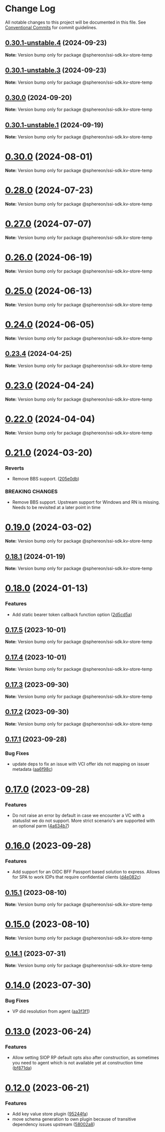 # Change Log

All notable changes to this project will be documented in this file.
See [Conventional Commits](https://conventionalcommits.org) for commit guidelines.

## [0.30.1-unstable.4](https://github.com/uport-project/veramo/compare/v0.30.0...v0.30.1-unstable.4) (2024-09-23)

**Note:** Version bump only for package @sphereon/ssi-sdk.kv-store-temp





## [0.30.1-unstable.3](https://github.com/uport-project/veramo/compare/v0.30.0...v0.30.1-unstable.3) (2024-09-23)

**Note:** Version bump only for package @sphereon/ssi-sdk.kv-store-temp






## [0.30.0](https://github.com/uport-project/veramo/compare/v0.30.0...v0.30.1-unstable.2) (2024-09-20)

**Note:** Version bump only for package @sphereon/ssi-sdk.kv-store-temp





## [0.30.1-unstable.1](https://github.com/uport-project/veramo/compare/v0.30.0...v0.30.1-unstable.1) (2024-09-19)

**Note:** Version bump only for package @sphereon/ssi-sdk.kv-store-temp






# [0.30.0](https://github.com/uport-project/veramo/compare/v0.28.0...v0.30.0) (2024-08-01)

**Note:** Version bump only for package @sphereon/ssi-sdk.kv-store-temp

# [0.28.0](https://github.com/uport-project/veramo/compare/v0.27.0...v0.28.0) (2024-07-23)

**Note:** Version bump only for package @sphereon/ssi-sdk.kv-store-temp

# [0.27.0](https://github.com/uport-project/veramo/compare/v0.26.0...v0.27.0) (2024-07-07)

**Note:** Version bump only for package @sphereon/ssi-sdk.kv-store-temp

# [0.26.0](https://github.com/uport-project/veramo/compare/v0.25.0...v0.26.0) (2024-06-19)

**Note:** Version bump only for package @sphereon/ssi-sdk.kv-store-temp

# [0.25.0](https://github.com/uport-project/veramo/compare/v0.24.0...v0.25.0) (2024-06-13)

**Note:** Version bump only for package @sphereon/ssi-sdk.kv-store-temp

# [0.24.0](https://github.com/uport-project/veramo/compare/v0.23.4...v0.24.0) (2024-06-05)

**Note:** Version bump only for package @sphereon/ssi-sdk.kv-store-temp

## [0.23.4](https://github.com/uport-project/veramo/compare/v0.23.2...v0.23.4) (2024-04-25)

**Note:** Version bump only for package @sphereon/ssi-sdk.kv-store-temp

# [0.23.0](https://github.com/uport-project/veramo/compare/v0.22.0...v0.23.0) (2024-04-24)

**Note:** Version bump only for package @sphereon/ssi-sdk.kv-store-temp

# [0.22.0](https://github.com/uport-project/veramo/compare/v0.21.1...v0.22.0) (2024-04-04)

**Note:** Version bump only for package @sphereon/ssi-sdk.kv-store-temp

# [0.21.0](https://github.com/uport-project/veramo/compare/v0.19.0...v0.21.0) (2024-03-20)

### Reverts

- Remove BBS support. ([205e0db](https://github.com/uport-project/veramo/commit/205e0db2bb985bf33a618576955d8b28a39ff932))

### BREAKING CHANGES

- Remove BBS support. Upstream support for Windows and RN is missing. Needs to be revisited at a later point in time

# [0.19.0](https://github.com/uport-project/veramo/compare/v0.18.1...v0.19.0) (2024-03-02)

**Note:** Version bump only for package @sphereon/ssi-sdk.kv-store-temp

## [0.18.1](https://github.com/uport-project/veramo/compare/v0.18.0...v0.18.1) (2024-01-19)

**Note:** Version bump only for package @sphereon/ssi-sdk.kv-store-temp

# [0.18.0](https://github.com/uport-project/veramo/compare/v0.17.5...v0.18.0) (2024-01-13)

### Features

- Add static bearer token callback function option ([2d5cd5a](https://github.com/uport-project/veramo/commit/2d5cd5ad429aa5bf7a1864ce6a09bf2196e37d63))

## [0.17.5](https://github.com/uport-project/veramo/compare/v0.17.4...v0.17.5) (2023-10-01)

**Note:** Version bump only for package @sphereon/ssi-sdk.kv-store-temp

## [0.17.4](https://github.com/uport-project/veramo/compare/v0.17.3...v0.17.4) (2023-10-01)

**Note:** Version bump only for package @sphereon/ssi-sdk.kv-store-temp

## [0.17.3](https://github.com/uport-project/veramo/compare/v0.17.2...v0.17.3) (2023-09-30)

**Note:** Version bump only for package @sphereon/ssi-sdk.kv-store-temp

## [0.17.2](https://github.com/uport-project/veramo/compare/v0.17.1...v0.17.2) (2023-09-30)

**Note:** Version bump only for package @sphereon/ssi-sdk.kv-store-temp

## [0.17.1](https://github.com/uport-project/veramo/compare/v0.17.0...v0.17.1) (2023-09-28)

### Bug Fixes

- update deps to fix an issue with VCI offer ids not mapping on issuer metadata ([aa6f98c](https://github.com/uport-project/veramo/commit/aa6f98c951b41b9273a9128fbc0c08f4eb5aa41b))

# [0.17.0](https://github.com/uport-project/veramo/compare/v0.16.0...v0.17.0) (2023-09-28)

### Features

- Do not raise an error by default in case we encounter a VC with a statuslist we do not support. More strict scenario's are supported with an optional parm ([4a634b7](https://github.com/uport-project/veramo/commit/4a634b77aadb59b93dd384018e64045fe95762e7))

# [0.16.0](https://github.com/uport-project/veramo/compare/v0.15.1...v0.16.0) (2023-09-28)

### Features

- Add support for an OIDC BFF Passport based solution to express. Allows for SPA to work IDPs that require confidential clients ([d4e082c](https://github.com/uport-project/veramo/commit/d4e082c76693b2449a0bf101db99e974fe4a796f))

## [0.15.1](https://github.com/uport-project/veramo/compare/v0.15.0...v0.15.1) (2023-08-10)

**Note:** Version bump only for package @sphereon/ssi-sdk.kv-store-temp

# [0.15.0](https://github.com/uport-project/veramo/compare/v0.14.1...v0.15.0) (2023-08-10)

**Note:** Version bump only for package @sphereon/ssi-sdk.kv-store-temp

## [0.14.1](https://github.com/uport-project/veramo/compare/v0.14.0...v0.14.1) (2023-07-31)

**Note:** Version bump only for package @sphereon/ssi-sdk.kv-store-temp

# [0.14.0](https://github.com/uport-project/veramo/compare/v0.13.0...v0.14.0) (2023-07-30)

### Bug Fixes

- VP did resolution from agent ([aa3f3f1](https://github.com/uport-project/veramo/commit/aa3f3f1173f502c5414a2237231306311ed4d1fc))

# [0.13.0](https://github.com/uport-project/veramo/compare/v0.12.0...v0.13.0) (2023-06-24)

### Features

- Allow setting SIOP RP default opts also after construction, as sometimes you need to agent which is not available yet at construction time ([bf871da](https://github.com/uport-project/veramo/commit/bf871dab0dc670c4e072d177998c6890f28b8fa7))

# [0.12.0](https://github.com/uport-project/veramo/compare/v0.11.0...v0.12.0) (2023-06-21)

### Features

- Add key value store plugin ([95244fa](https://github.com/uport-project/veramo/commit/95244fa9f6c79d47660f1afee39c2c9db50f0e27))
- move schema generation to own plugin because of transitive dependency issues upstream ([58002a8](https://github.com/uport-project/veramo/commit/58002a861f7ed504b0e1d4250d556f8414f961a0))
